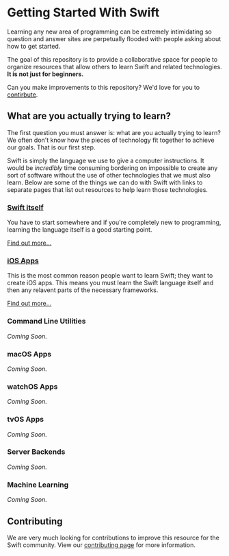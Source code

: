 Getting Started With Swift
========================

Learning any new area of programming can be extremely intimidating so question and answer sites are perpetually flooded with people asking about how to get started.

The goal of this repository is to provide a collaborative space for people to organize resources that allow others to learn Swift and related technologies. **It is not just for beginners.**

Can you make improvements to this repository? We'd love for you to [contirbute](#contributing).

What are you actually trying to learn?
----------------

The first question you must answer is: what are you actually trying to learn? We often don't know how the pieces of technology fit together to achieve our goals. That is our first step.

Swift is simply the language we use to give a computer instructions. It would be *incredibly* time consuming bordering on impossible to create any sort of software without the use of other technologies that we must also learn. Below are some of the things we can do with Swift with links to separate pages that list out resources to help learn those technologies.

### [Swift itself](Swift/Summary.md)

You have to start somewhere and if you're completely new to programming, learning the language itself is a good starting point.

[Find out more...](Swift/Summary.md)

### [iOS Apps](iOS-Apps/Summary.md)

This is the most common reason people want to learn Swift; they want to create iOS apps. This means you must learn the Swift language itself and then any relavent parts of the necessary frameworks.

[Find out more...](iOS-Apps/Summary.md)

### Command Line Utilities

*Coming Soon.*

### macOS Apps

*Coming Soon.*

### watchOS Apps

*Coming Soon.*

### tvOS Apps

*Coming Soon.*

### Server Backends

*Coming Soon.*

### Machine Learning

*Coming Soon.*

Contributing
------------

We are very much looking for contributions to improve this resource for the Swift community. View our [contributing page](https://github.com/Swift-Wiki/Getting-Started-With-Swift/blob/master/CONTRIBUTING.md) for more information.
